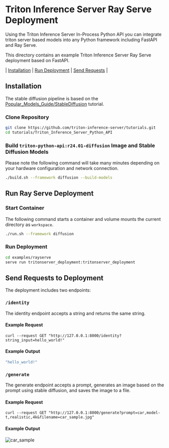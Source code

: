 <!--
# Copyright 2024, NVIDIA CORPORATION & AFFILIATES. All rights reserved.
#
# Redistribution and use in source and binary forms, with or without
# modification, are permitted provided that the following conditions
# are met:
#  * Redistributions of source code must retain the above copyright
#    notice, this list of conditions and the following disclaimer.
#  * Redistributions in binary form must reproduce the above copyright
#    notice, this list of conditions and the following disclaimer in the
#    documentation and/or other materials provided with the distribution.
#  * Neither the name of NVIDIA CORPORATION nor the names of its
#    contributors may be used to endorse or promote products derived
#    from this software without specific prior written permission.
#
# THIS SOFTWARE IS PROVIDED BY THE COPYRIGHT HOLDERS ``AS IS'' AND ANY
# EXPRESS OR IMPLIED WARRANTIES, INCLUDING, BUT NOT LIMITED TO, THE
# IMPLIED WARRANTIES OF MERCHANTABILITY AND FITNESS FOR A PARTICULAR
# PURPOSE ARE DISCLAIMED.  IN NO EVENT SHALL THE COPYRIGHT OWNER OR
# CONTRIBUTORS BE LIABLE FOR ANY DIRECT, INDIRECT, INCIDENTAL, SPECIAL,
# EXEMPLARY, OR CONSEQUENTIAL DAMAGES (INCLUDING, BUT NOT LIMITED TO,
# PROCUREMENT OF SUBSTITUTE GOODS OR SERVICES; LOSS OF USE, DATA, OR
# PROFITS; OR BUSINESS INTERRUPTION) HOWEVER CAUSED AND ON ANY THEORY
# OF LIABILITY, WHETHER IN CONTRACT, STRICT LIABILITY, OR TORT
# (INCLUDING NEGLIGENCE OR OTHERWISE) ARISING IN ANY WAY OUT OF THE USE
# OF THIS SOFTWARE, EVEN IF ADVISED OF THE POSSIBILITY OF SUCH DAMAGE.
-->

# Triton Inference Server Ray Serve Deployment

Using the Triton Inference Server In-Process Python API you can
integrate triton server based models into any Python framework
including FastAPI and Ray Serve.

This directory contains an example Triton Inference Server Ray Serve
deployment based on FastAPI.

| [Installation](#installation) | [Run Deployment](#run-ray-serve-deployment) | [Send Requests](#send-requests-to-deployment) |


## Installation

The stable diffusion pipeline is based on the
[Popular_Models_Guide/StableDiffusion](../../Popular_Models_Guide/StableDiffusion)
tutorial.

### Clone Repository
```bash
git clone https://github.com/triton-inference-server/tutorials.git
cd tutorials/Triton_Inference_Server_Python_API
```

### Build `triton-python-api:r24.01-diffusion` Image and Stable Diffusion Models

Please note the following command will take many minutes depending on
your hardware configuration and network connection.

```bash
./build.sh --framework diffusion --build-models
```

## Run Ray Serve Deployment

### Start Container

The following command starts a container and volume mounts the current
directory as `workspace`.

```bash
./run.sh --framework diffusion

```

### Run Deployment
```bash
cd examples/rayserve
serve run tritonserver_deployment:tritonserver_deployment
```

## Send Requests to Deployment

The deployment includes two endpoints:

### `/identity`

The identity endpoint accepts a string and returns the same string.

#### Example Request
```
curl --request GET "http://127.0.0.1:8000/identity?string_input=hello_world!"
```

#### Example Output
```bash
"hello_world!"
```


### `/generate`
The generate endpoint accepts a prompt, generates an image based on
the prompt using stable diffusion, and saves the image to a file.

#### Example Request
```
curl --request GET "http://127.0.0.1:8000/generate?prompt=car,model-t,realistic,4k&filename=car_sample.jpg"
```

#### Example Output

![car_sample](../../docs/car_sample.jpg)



